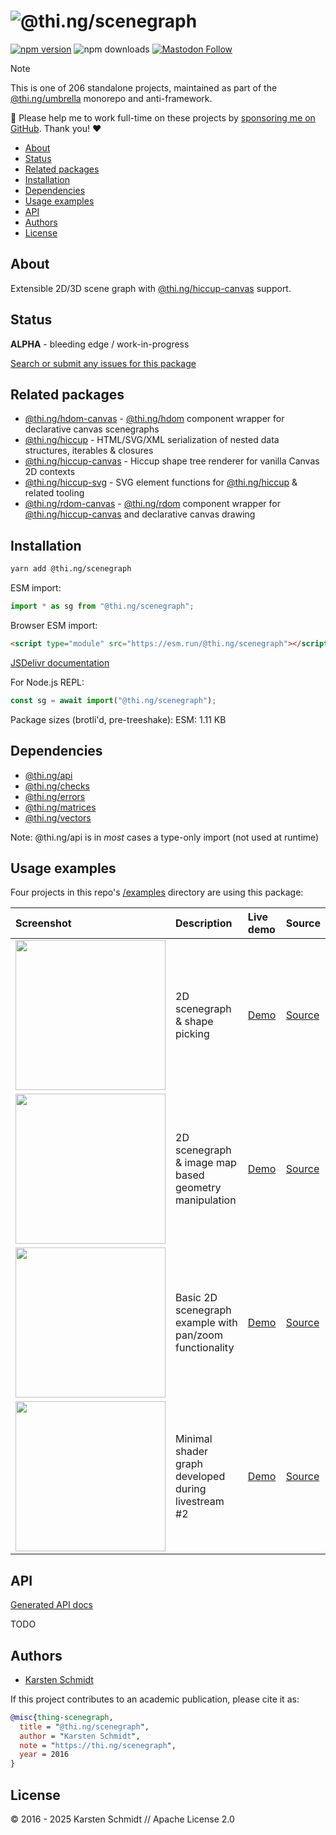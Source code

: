 <!-- This file is generated - DO NOT EDIT! -->
<!-- Please see: https://github.com/thi-ng/umbrella/blob/develop/CONTRIBUTING.md#changes-to-readme-files -->
# ![@thi.ng/scenegraph](https://raw.githubusercontent.com/thi-ng/umbrella/develop/assets/banners/thing-scenegraph.svg?2c02f09b)

[![npm version](https://img.shields.io/npm/v/@thi.ng/scenegraph.svg)](https://www.npmjs.com/package/@thi.ng/scenegraph)
![npm downloads](https://img.shields.io/npm/dm/@thi.ng/scenegraph.svg)
[![Mastodon Follow](https://img.shields.io/mastodon/follow/109331703950160316?domain=https%3A%2F%2Fmastodon.thi.ng&style=social)](https://mastodon.thi.ng/@toxi)

> [!NOTE]
> This is one of 206 standalone projects, maintained as part
> of the [@thi.ng/umbrella](https://github.com/thi-ng/umbrella/) monorepo
> and anti-framework.
>
> 🚀 Please help me to work full-time on these projects by [sponsoring me on
> GitHub](https://github.com/sponsors/postspectacular). Thank you! ❤️

- [About](#about)
- [Status](#status)
- [Related packages](#related-packages)
- [Installation](#installation)
- [Dependencies](#dependencies)
- [Usage examples](#usage-examples)
- [API](#api)
- [Authors](#authors)
- [License](#license)

## About

Extensible 2D/3D scene graph with [@thi.ng/hiccup-canvas](https://github.com/thi-ng/umbrella/tree/develop/packages/hiccup-canvas) support.

## Status

**ALPHA** - bleeding edge / work-in-progress

[Search or submit any issues for this package](https://github.com/thi-ng/umbrella/issues?q=%5Bscenegraph%5D+in%3Atitle)

## Related packages

- [@thi.ng/hdom-canvas](https://github.com/thi-ng/umbrella/tree/develop/packages/hdom-canvas) - [@thi.ng/hdom](https://github.com/thi-ng/umbrella/tree/develop/packages/hdom) component wrapper for declarative canvas scenegraphs
- [@thi.ng/hiccup](https://github.com/thi-ng/umbrella/tree/develop/packages/hiccup) - HTML/SVG/XML serialization of nested data structures, iterables & closures
- [@thi.ng/hiccup-canvas](https://github.com/thi-ng/umbrella/tree/develop/packages/hiccup-canvas) - Hiccup shape tree renderer for vanilla Canvas 2D contexts
- [@thi.ng/hiccup-svg](https://github.com/thi-ng/umbrella/tree/develop/packages/hiccup-svg) - SVG element functions for [@thi.ng/hiccup](https://github.com/thi-ng/umbrella/tree/develop/packages/hiccup) & related tooling
- [@thi.ng/rdom-canvas](https://github.com/thi-ng/umbrella/tree/develop/packages/rdom-canvas) - [@thi.ng/rdom](https://github.com/thi-ng/umbrella/tree/develop/packages/rdom) component wrapper for [@thi.ng/hiccup-canvas](https://github.com/thi-ng/umbrella/tree/develop/packages/hiccup-canvas) and declarative canvas drawing

## Installation

```bash
yarn add @thi.ng/scenegraph
```

ESM import:

```ts
import * as sg from "@thi.ng/scenegraph";
```

Browser ESM import:

```html
<script type="module" src="https://esm.run/@thi.ng/scenegraph"></script>
```

[JSDelivr documentation](https://www.jsdelivr.com/)

For Node.js REPL:

```js
const sg = await import("@thi.ng/scenegraph");
```

Package sizes (brotli'd, pre-treeshake): ESM: 1.11 KB

## Dependencies

- [@thi.ng/api](https://github.com/thi-ng/umbrella/tree/develop/packages/api)
- [@thi.ng/checks](https://github.com/thi-ng/umbrella/tree/develop/packages/checks)
- [@thi.ng/errors](https://github.com/thi-ng/umbrella/tree/develop/packages/errors)
- [@thi.ng/matrices](https://github.com/thi-ng/umbrella/tree/develop/packages/matrices)
- [@thi.ng/vectors](https://github.com/thi-ng/umbrella/tree/develop/packages/vectors)

Note: @thi.ng/api is in _most_ cases a type-only import (not used at runtime)

## Usage examples

Four projects in this repo's
[/examples](https://github.com/thi-ng/umbrella/tree/develop/examples)
directory are using this package:

| Screenshot                                                                                                                  | Description                                             | Live demo                                                 | Source                                                                                 |
|:----------------------------------------------------------------------------------------------------------------------------|:--------------------------------------------------------|:----------------------------------------------------------|:---------------------------------------------------------------------------------------|
| <img src="https://raw.githubusercontent.com/thi-ng/umbrella/develop/assets/examples/scenegraph.png" width="240"/>           | 2D scenegraph & shape picking                           | [Demo](https://demo.thi.ng/umbrella/scenegraph/)          | [Source](https://github.com/thi-ng/umbrella/tree/develop/examples/scenegraph)          |
| <img src="https://raw.githubusercontent.com/thi-ng/umbrella/develop/assets/examples/scenegraph-image.png" width="240"/>     | 2D scenegraph & image map based geometry manipulation   | [Demo](https://demo.thi.ng/umbrella/scenegraph-image/)    | [Source](https://github.com/thi-ng/umbrella/tree/develop/examples/scenegraph-image)    |
| <img src="https://raw.githubusercontent.com/thi-ng/umbrella/develop/assets/examples/scenegraph-pan-zoom.avif" width="240"/> | Basic 2D scenegraph example with pan/zoom functionality | [Demo](https://demo.thi.ng/umbrella/scenegraph-pan-zoom/) | [Source](https://github.com/thi-ng/umbrella/tree/develop/examples/scenegraph-pan-zoom) |
| <img src="https://raw.githubusercontent.com/thi-ng/umbrella/develop/assets/examples/shader-graph.jpg" width="240"/>         | Minimal shader graph developed during livestream #2     | [Demo](https://demo.thi.ng/umbrella/shader-graph/)        | [Source](https://github.com/thi-ng/umbrella/tree/develop/examples/shader-graph)        |

## API

[Generated API docs](https://docs.thi.ng/umbrella/scenegraph/)

TODO

## Authors

- [Karsten Schmidt](https://thi.ng)

If this project contributes to an academic publication, please cite it as:

```bibtex
@misc{thing-scenegraph,
  title = "@thi.ng/scenegraph",
  author = "Karsten Schmidt",
  note = "https://thi.ng/scenegraph",
  year = 2016
}
```

## License

&copy; 2016 - 2025 Karsten Schmidt // Apache License 2.0
